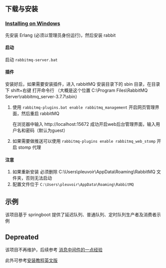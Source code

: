 

## 下载与安装

### [Installing on Windows](https://www.rabbitmq.com/install-windows.html)

先安装 Erlang (必须以管理员身份运行)，然后安装 rabbit

####  启动

启动 `rabbitmq-server.bat`

#### 插件

安装好后，如果需要安装插件，进入 rabbitMQ 安装目录下的 sbin 目录，在目录下 shift+右键 打开命令行
（大概是这个位置 C:\Program Files\RabbitMQ Server\rabbitmq_server-3.7.7\sbin）

1. 使用 `rabbitmq-plugins.bat enable rabbitmq_management` 开启网页管理界面，然后重启 rabbitMQ 

	在浏览器中输入 http://localhost:15672 成功开启web后台管理界面，输入用户名和密码（默认为guest）

2. 如果需要做推送可以使用 `rabbitmq-plugins enable rabbitmq_web_stomp` 开启 stomp 代理

#### 注意

1. 如果重新安装 必须删除 C:\Users\pleuvoir\AppData\Roaming\RabbitMQ 文件夹，否则无法启动
2. 配置文件位于 `C:\Users\pleuvoir\AppData\Roaming\RabbitMQ`


## 示例

该项目基于 springboot 提供了延迟队列、普通队列、定时队列生产者及消费者示例


## Depreated

该项目不再维护，后续参考 [消息中间件的一点经验](https://github.com/pleuvoir/mq-research)

此外可参考[安装教程英文版](https://codenotfound.com/rabbitmq-download-install-windows.html)
